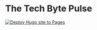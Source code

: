 # The Tech Byte Pulse
[![Deploy Hugo site to Pages](https://github.com/TheTechBytePulse/thetechbytepulse.github.io/actions/workflows/hugo.yml/badge.svg)](https://github.com/TheTechBytePulse/thetechbytepulse.github.io/actions/workflows/hugo.yml)